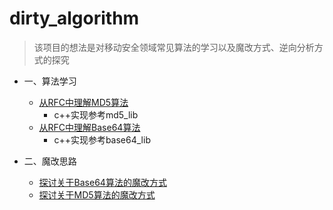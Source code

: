 # dirty_algorithm
>该项目的想法是对移动安全领域常见算法的学习以及魔改方式、逆向分析方式的探究

- 一、算法学习
  - [从RFC中理解MD5算法](https://github.com/tcc0lin/dirty_algorithm/blob/main/documents/%E4%BB%8Erfc%E7%90%86%E8%A7%A3md5%E7%AE%97%E6%B3%95.md)
    - c++实现参考md5_lib 
  - [从RFC中理解Base64算法](https://github.com/tcc0lin/dirty_algorithm/blob/main/documents/%E4%BB%8ERFC%E4%B8%AD%E7%90%86%E8%A7%A3Base64%E7%AE%97%E6%B3%95.md)
    - c++实现参考base64_lib 

- 二、魔改思路
  - [探讨关于Base64算法的魔改方式](https://github.com/tcc0lin/dirty_algorithm/blob/main/documents/%E6%8E%A2%E8%AE%A8%E5%85%B3%E4%BA%8EBase64%E7%AE%97%E6%B3%95%E7%9A%84%E9%AD%94%E6%94%B9%E6%96%B9%E5%BC%8F.md)
  - [探讨关于MD5算法的魔改方式](https://github.com/tcc0lin/dirty_algorithm/blob/main/documents/%E6%8E%A2%E8%AE%A8%E5%85%B3%E4%BA%8EMD5%E7%AE%97%E6%B3%95%E7%9A%84%E9%AD%94%E6%94%B9%E6%96%B9%E5%BC%8F.md)
